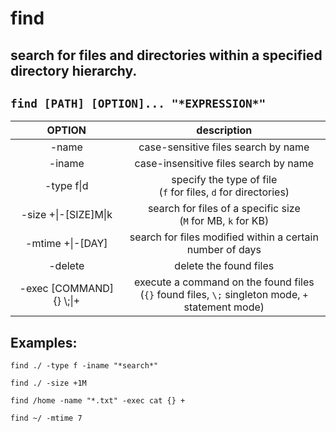 # find

search for files and directories within a specified directory hierarchy.
---

` find [PATH] [OPTION]... "*EXPRESSION*" `
---

| **OPTION** | description |
|:---:|:---:|
| -name | case-sensitive files search by name |
| -iname | case-insensitive files search by name |
| -type f\|d | specify the type of file <br> (`f` for files, `d` for directories) |
| -size +\|-[SIZE]M\|k | search for files of a specific size <br> (`M` for MB, `k` for KB) |
| -mtime +\|-[DAY] | search for files modified within a certain number of days |
| -delete | delete the found files |
| -exec [COMMAND] {} \\;\|+ | execute a command on the found files <br> (`{}` found files, `\;` singleton mode, `+` statement mode) |

## Examples:
` find ./ -type f -iname "*search*" `

` find ./ -size +1M `

` find /home -name "*.txt" -exec cat {} + `

` find ~/ -mtime 7 `